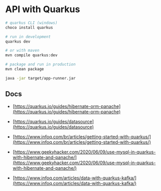 # API with Quarkus

```bash
# quarkus CLI (windows)
choco install quarkus

# run in development
quarkus dev

# or with maven
mvn compile quarkus:dev

# package and run in production
mvn clean package

java -jar target/app-runner.jar
```

## Docs

- [https://quarkus.io/guides/hibernate-orm-panache](https://quarkus.io/guides/hibernate-orm-panache)

- [https://quarkus.io/guides/datasource](https://quarkus.io/guides/datasource)

- [https://www.infoq.com/br/articles/getting-started-with-quarkus/](https://www.infoq.com/br/articles/getting-started-with-quarkus/)

- [https://www.geekyhacker.com/2020/06/09/use-mysql-in-quarkus-with-hibernate-and-panache/](https://www.geekyhacker.com/2020/06/09/use-mysql-in-quarkus-with-hibernate-and-panache/)

- [https://www.infoq.com/articles/data-with-quarkus-kafka/](https://www.infoq.com/articles/data-with-quarkus-kafka/)

